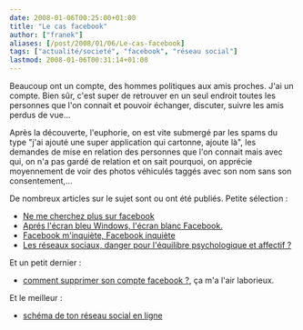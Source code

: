 ```yaml
---
date: 2008-01-06T00:25:00+01:00
title: "Le cas facebook"
author: ["franek"]
aliases: [/post/2008/01/06/Le-cas-facebook]
tags: ["actualité/societé", "facebook", "réseau social"]
lastmod: 2008-01-06T00:31:14+01:00
---
```

Beaucoup ont un compte, des hommes politiques aux amis proches. J'ai un compte. Bien sûr, c'est super de retrouver en un seul endroit toutes les personnes que l'on connait et pouvoir échanger, discuter, suivre les amis perdus de vue...

Après la découverte, l'euphorie, on est vite submergé par les spams du type "j'ai ajouté une super application qui cartonne, ajoute là", les demandes de mise en relation des personnes que l'on connait mais avec qui, on n'a pas gardé de relation et on sait pourquoi, on apprécie moyennement de voir des photos véhiculés taggés avec son nom sans son consentement,...

De nombreux articles sur le sujet sont ou ont été publiés. Petite sélection :

- [Ne me cherchez plus sur facebook](http://www.nota-bene.org/+Ne-me-cherchez-plus-sur-Facebook+)
- [Aprés l'écran bleu Windows, l'écran blanc Facebook.](http://www.mikiane.com/node/2007/12/27/apr%C3%A9s-l%C3%A9cran-bleu-windows-l%C3%A9cran-blanc-facebook)
- [Facebook m'inquiète, Facebook inquiète](http://blog.ac-graphic.net/index.php?post/2008/01/03/Facebook-minquiete-Facebook-inquiete)
- [Les réseaux sociaux, danger pour l'équilibre psychologique et affectif ?](http://www.mikiane.com/node/2008/01/05/les-r%C3%A9seaux-sociaux-danger-pour-l%C3%A9quilibre-psychologique-et-affectif)

Et un petit dernier :

- [comment supprimer son compte facebook ?](http://www.palpitt.fr/blog/index.php?post/2008/01/05/Supprimer-son-compte-Facebook), ça m'a l'air laborieux.

Et le meilleur :

- [schéma de ton réseau social en ligne](http://www.palpitt.fr/blog/index.php?post/2008/01/03/Ton-reseau-social-en-ligne)
